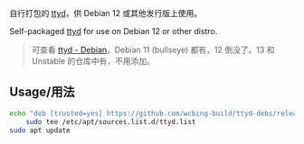 自行打包的 [ttyd](https://github.com/tsl0922/ttyd)，供 Debian 12 或其他发行版上使用。

Self-packaged [ttyd](https://github.com/tsl0922/ttyd) for use on Debian 12 or other distro.

> 可查看 [ttyd - Debian](https://packages.debian.org/search?keywords=ttyd&searchon=names&suite=all&section=all)，Debian 11 (bullseye) 都有，12 倒没了。13 和 Unstable 的仓库中有，不用添加。

## Usage/用法

```sh
echo "deb [trusted=yes] https://github.com/wcbing-build/ttyd-debs/releases/latest/download ./" |
    sudo tee /etc/apt/sources.list.d/ttyd.list
sudo apt update
```